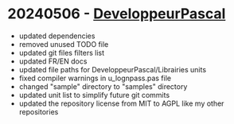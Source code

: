# 20240506 - [DeveloppeurPascal](https://github.com/DeveloppeurPascal)

* updated dependencies
* removed unused TODO file
* updated git files filters list
* updated FR/EN docs
* updated file paths for DeveloppeurPascal/Librairies units
* fixed compiler warnings in u_lognpass.pas file
* changed "sample" directory to "samples" directory
* updated unit list to simplify future git commits
* updated the repository license from MIT to AGPL like my other repositories
